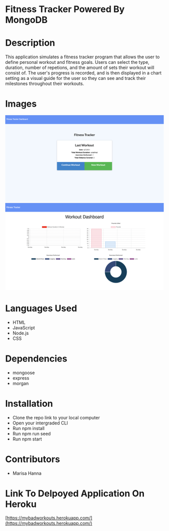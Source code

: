 #       Fitness Tracker Powered By MongoDB


#       Description


This application simulates a fitness tracker program that allows the user to define personal workout and fitness goals. Users can select the type, duration, number of repetions, and the amount of sets their workout will consist of. The user's progress is recorded, and is then displayed in a chart setting as a visual guide for the user so they can see and track their milestones throughout their workouts.


#       Images

![screenshot1](public/images/screenshot1.png)
![screenshot2](public/images/screenshot2.png)


#       Languages Used

* HTML
* JavaScript
* Node.js
* CSS



#       Dependencies

* mongoose
* express
* morgan


#       Installation

* Clone the repo link to your local computer
* Open your intergraded CLI
* Run npm install
* Run npm run seed
* Run npm start


#       Contributors
 
* Marisa Hanna



#       Link To Delpoyed Application On Heroku

[https://mybadworkouts.herokuapp.com/](https://mybadworkouts.herokuapp.com/)


